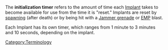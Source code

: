 The **initialization timer** refers to the amount of time each
[Implant](Implant "wikilink") takes to become available for use from the
time it is "reset." Implants are reset by [spawning](spawn "wikilink")
(after death) or by being hit with a [Jammer
grenade](Jammer_grenade "wikilink") or [EMP](EMP "wikilink") blast.

Each Implant has its own timer, which ranges from 1 minute to 3 minutes
and 10 seconds, depending on the implant.

[Category:Terminology](Category:Terminology "wikilink")